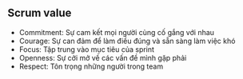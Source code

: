 ## Scrum value
- Commitment: Sự cam kết mọi người cùng cố gắng với nhau
- Courage: Sự can đảm để làm điều đúng và sẵn sàng làm việc khó
- Focus: Tập trung vào mục tiêu của sprint
- Openness: Sự cởi mở về các vấn đề mình gặp phải 
- Respect: Tôn trọng những người trong team


